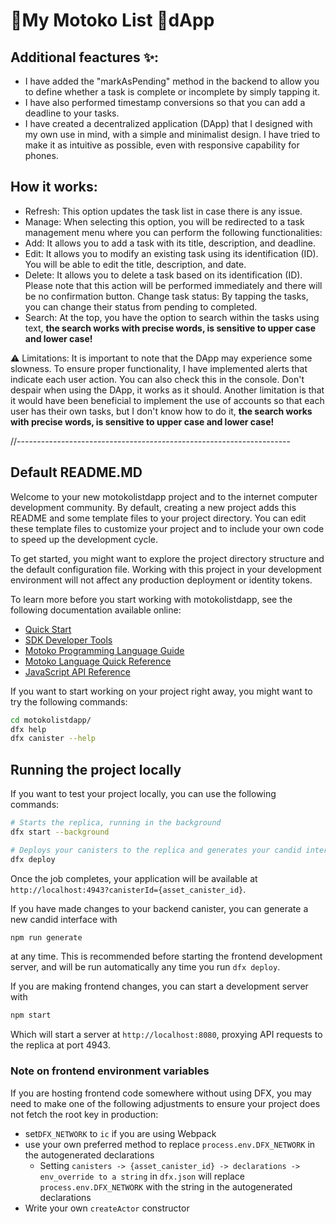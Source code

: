 # 📝My Motoko List 📲dApp


## Additional feactures ✨:

* I have added the "markAsPending" method in the backend to allow you to define whether a task is complete or incomplete by simply tapping it.
* I have also performed timestamp conversions so that you can add a deadline to your tasks.
* I have created a decentralized application (DApp) that I designed with my own use in mind, with a simple and minimalist design. I have tried to make it as intuitive as possible, even with responsive capability for phones.

## How it works:

* Refresh: This option updates the task list in case there is any issue.
* Manage: When selecting this option, you will be redirected to a task management menu where you can perform the following functionalities:
* Add: It allows you to add a task with its title, description, and deadline.
* Edit: It allows you to modify an existing task using its identification (ID). You will be able to edit the title, description, and date.
* Delete: It allows you to delete a task based on its identification (ID). Please note that this action will be performed immediately and there will be no confirmation button.
Change task status: By tapping the tasks, you can change their status from pending to completed.
* Search: At the top, you have the option to search within the tasks using text, <b>the search works with precise words, is sensitive to upper case and lower case!</b>

⚠️ Limitations: It is important to note that the DApp may experience some slowness. To ensure proper functionality, I have implemented alerts that indicate each user action. You can also check this in the console. Don't despair when using the DApp, it works as it should. Another limitation is that it would have been beneficial to implement the use of accounts so that each user has their own tasks, but I don't know how to do it, <b>the search works with precise words, is sensitive to upper case and lower case!</b>

//--------------------------------------------------------------------

## Default README.MD

Welcome to your new motokolistdapp project and to the internet computer development community. By default, creating a new project adds this README and some template files to your project directory. You can edit these template files to customize your project and to include your own code to speed up the development cycle.

To get started, you might want to explore the project directory structure and the default configuration file. Working with this project in your development environment will not affect any production deployment or identity tokens.

To learn more before you start working with motokolistdapp, see the following documentation available online:

- [Quick Start](https://internetcomputer.org/docs/current/developer-docs/quickstart/hello10mins)
- [SDK Developer Tools](https://internetcomputer.org/docs/current/developer-docs/build/install-upgrade-remove)
- [Motoko Programming Language Guide](https://internetcomputer.org/docs/current/developer-docs/build/cdks/motoko-dfinity/motoko/)
- [Motoko Language Quick Reference](https://internetcomputer.org/docs/current/references/motoko-ref/)
- [JavaScript API Reference](https://erxue-5aaaa-aaaab-qaagq-cai.raw.icp0.io)

If you want to start working on your project right away, you might want to try the following commands:

```bash
cd motokolistdapp/
dfx help
dfx canister --help
```

## Running the project locally

If you want to test your project locally, you can use the following commands:

```bash
# Starts the replica, running in the background
dfx start --background

# Deploys your canisters to the replica and generates your candid interface
dfx deploy
```

Once the job completes, your application will be available at `http://localhost:4943?canisterId={asset_canister_id}`.

If you have made changes to your backend canister, you can generate a new candid interface with

```bash
npm run generate
```

at any time. This is recommended before starting the frontend development server, and will be run automatically any time you run `dfx deploy`.

If you are making frontend changes, you can start a development server with

```bash
npm start
```

Which will start a server at `http://localhost:8080`, proxying API requests to the replica at port 4943.

### Note on frontend environment variables

If you are hosting frontend code somewhere without using DFX, you may need to make one of the following adjustments to ensure your project does not fetch the root key in production:

- set`DFX_NETWORK` to `ic` if you are using Webpack
- use your own preferred method to replace `process.env.DFX_NETWORK` in the autogenerated declarations
  - Setting `canisters -> {asset_canister_id} -> declarations -> env_override to a string` in `dfx.json` will replace `process.env.DFX_NETWORK` with the string in the autogenerated declarations
- Write your own `createActor` constructor
